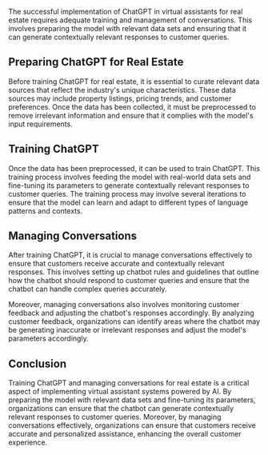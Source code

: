 

The successful implementation of ChatGPT in virtual assistants for real estate requires adequate training and management of conversations. This involves preparing the model with relevant data sets and ensuring that it can generate contextually relevant responses to customer queries.

Preparing ChatGPT for Real Estate
---------------------------------

Before training ChatGPT for real estate, it is essential to curate relevant data sources that reflect the industry's unique characteristics. These data sources may include property listings, pricing trends, and customer preferences. Once the data has been collected, it must be preprocessed to remove irrelevant information and ensure that it complies with the model's input requirements.

Training ChatGPT
----------------

Once the data has been preprocessed, it can be used to train ChatGPT. This training process involves feeding the model with real-world data sets and fine-tuning its parameters to generate contextually relevant responses to customer queries. The training process may involve several iterations to ensure that the model can learn and adapt to different types of language patterns and contexts.

Managing Conversations
----------------------

After training ChatGPT, it is crucial to manage conversations effectively to ensure that customers receive accurate and contextually relevant responses. This involves setting up chatbot rules and guidelines that outline how the chatbot should respond to customer queries and ensure that the chatbot can handle complex queries accurately.

Moreover, managing conversations also involves monitoring customer feedback and adjusting the chatbot's responses accordingly. By analyzing customer feedback, organizations can identify areas where the chatbot may be generating inaccurate or irrelevant responses and adjust the model's parameters accordingly.

Conclusion
----------

Training ChatGPT and managing conversations for real estate is a critical aspect of implementing virtual assistant systems powered by AI. By preparing the model with relevant data sets and fine-tuning its parameters, organizations can ensure that the chatbot can generate contextually relevant responses to customer queries. Moreover, by managing conversations effectively, organizations can ensure that customers receive accurate and personalized assistance, enhancing the overall customer experience.
